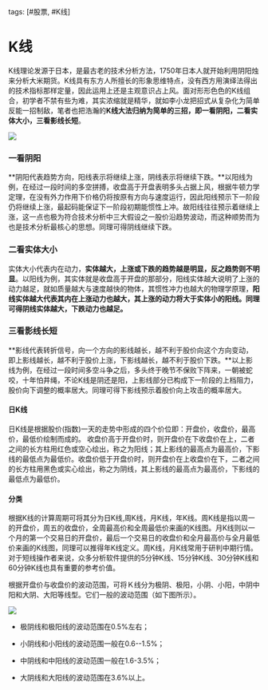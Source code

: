 tags: [#股票, #K线]

# K线

K线理论发源于日本，是最古老的技术分析方法，1750年日本人就开始利用阴阳烛来分析大米期货。K线具有东方人所擅长的形象思维特点，没有西方用演绎法得出的技术指标那样定量，因此运用上还是主观意识占上风。面对形形色色的K线组合，初学者不禁有些为难，其实浓缩就是精华，就如李小龙把招式从复杂化为简单反能一招制敌，笔者也把浩瀚的**K线大法归纳为简单的三招，即一看阴阳，二看实体大小，三看影线长短**。

![](
https://syske-pic-bed.oss-cn-hangzhou.aliyuncs.com/imgs/images/20200413223420.png)

### 一看阴阳

**阴阳代表趋势方向，阳线表示将继续上涨，阴线表示将继续下跌。**以阳线为例，在经过一段时间的多空拼搏，收盘高于开盘表明多头占据上风，根据牛顿力学定理，在没有外力作用下价格仍将按原有方向与速度运行，因此阳线预示下一阶段仍将继续上涨，最起码能保证下一阶段初期能惯性上冲。故阳线往往预示着继续上涨，这一点也极为符合技术分析中三大假设之一股价沿趋势波动，而这种顺势而为也是技术分析最核心的思想。同理可得阴线继续下跌。

### 二看实体大小

实体大小代表内在动力，**实体越大，上涨或下跌的趋势越是明显，反之趋势则不明显**。以阳线为例，其实体就是收盘高于开盘的那部分，阳线实体越大说明了上涨的动力越足，就如质量越大与速度越快的物体，其惯性冲力也越大的物理学原理，**阳线实体越大代表其内在上涨动力也越大，其上涨的动力将大于实体小的阳线。同理可得阴线实体越大，下跌动力也越足。**

### 三看影线长短

**影线代表转折信号，向一个方向的影线越长，越不利于股价向这个方向变动，即上影线越长，越不利于股价上涨，下影线越长，越不利于股价下跌。**以上影线为例，在经过一段时间多空斗争之后，多头终于晚节不保败下阵来，一朝被蛇咬，十年怕井绳，不论K线是阴还是阳，上影线部分已构成下一阶段的上档阻力，股价向下调整的概率居大。同理可得下影线预示着股价向上攻击的概率居大。

#### 日K线

日K线是根据股价(指数)一天的走势中形成的四个价位即：开盘价，收盘价，最高价，最低价绘制而成的。 收盘价高于开盘价时，则开盘价在下收盘价在上，二者之间的长方柱用红色或空心绘出，称之为阳线；其上影线的最高点为最高价，下影线的最低点为最低价。收盘价低于开盘价时，则开盘价在上收盘价在下，二者之间的长方柱用黑色或实心绘出，称之为阴线，其上影线的最高点为最高价，下影线的最低点为最低价。

#### 分类

根据K线的计算周期可将其分为日K线,周K线，月K线，年K线。周K线是指以周一的开盘价，周五的收盘价，全周最高价和全周最低价来画的K线图。月K线则以一个月的第一个交易日的开盘价，最后一个交易日的收盘价和全月最高价与全月最低价来画的K线图，同理可以推得年K线定义。周K线，月K线常用于研判中期行情。对于短线操作者来说，众多分析软件提供的5分钟K线、15分钟K线、30分钟K线和60分钟K线也具有重要的参考价值。

根据开盘价与收盘价的波动范围，可将Ｋ线分为极阴、极阳，小阴、小阳，中阴中阳和大阴、大阳等线型。它们一般的波动范围（如下图所示）。

![](
https://syske-pic-bed.oss-cn-hangzhou.aliyuncs.com/imgs/images/20200413225550.png)

- 极阴线和极阳线的波动范围在0.5%左右；

- 小阴线和小阳线的波动范围一般在0.6--1.5%；

- 中阴线和中阳线的波动范围一般在1.6-3.5%；

- 大阴线和大阳线的波动范围在3.6%以上。

  